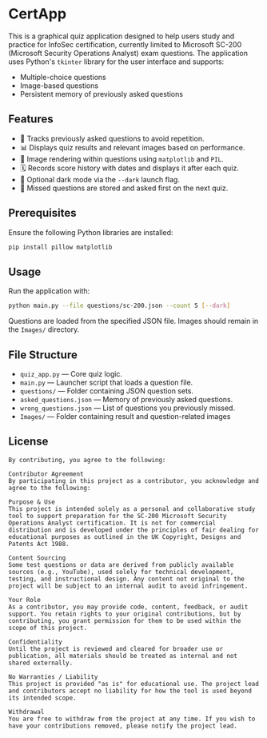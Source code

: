 # CertApp

This is a graphical quiz application designed to help users study and practice for InfoSec certification, currently limited to  Microsoft SC-200 (Microsoft Security Operations Analyst) exam questions. The application uses Python's `tkinter` library for the user interface and supports:

- Multiple-choice questions
- Image-based questions
- Persistent memory of previously asked questions

## Features

- 🧠 Tracks previously asked questions to avoid repetition.
- 📊 Displays quiz results and relevant images based on performance.
- 🎨 Image rendering within questions using `matplotlib` and `PIL`.
- 🗓️ Records score history with dates and displays it after each quiz.
- 🌙 Optional dark mode via the `--dark` launch flag.
- 🔁 Missed questions are stored and asked first on the next quiz.

## Prerequisites

Ensure the following Python libraries are installed:

```bash
pip install pillow matplotlib
```
## Usage

Run the application with:
```bash
python main.py --file questions/sc-200.json --count 5 [--dark]
```

Questions are loaded from the specified JSON file. Images should remain in the `Images/` directory.

## File Structure

- `quiz_app.py` — Core quiz logic.
- `main.py` — Launcher script that loads a question file.
- `questions/` — Folder containing JSON question sets.
- `asked_questions.json` — Memory of previously asked questions.
- `wrong_questions.json` — List of questions you previously missed.
- `Images/` — Folder containing result and question-related images

## License

```
By contributing, you agree to the following:

Contributor Agreement
By participating in this project as a contributor, you acknowledge and agree to the following:

Purpose & Use
This project is intended solely as a personal and collaborative study tool to support preparation for the SC-200 Microsoft Security Operations Analyst certification. It is not for commercial distribution and is developed under the principles of fair dealing for educational purposes as outlined in the UK Copyright, Designs and Patents Act 1988.

Content Sourcing
Some test questions or data are derived from publicly available sources (e.g., YouTube), used solely for technical development, testing, and instructional design. Any content not original to the project will be subject to an internal audit to avoid infringement.

Your Role
As a contributor, you may provide code, content, feedback, or audit support. You retain rights to your original contributions, but by contributing, you grant permission for them to be used within the scope of this project.

Confidentiality
Until the project is reviewed and cleared for broader use or publication, all materials should be treated as internal and not shared externally.

No Warranties / Liability
This project is provided "as is" for educational use. The project lead and contributors accept no liability for how the tool is used beyond its intended scope.

Withdrawal
You are free to withdraw from the project at any time. If you wish to have your contributions removed, please notify the project lead.

```

